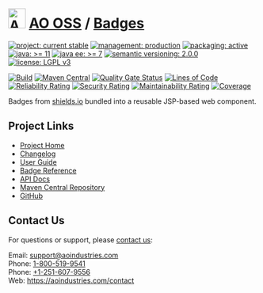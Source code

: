 # [<img src="ao-logo.png" alt="AO Logo" width="35" height="40">](https://github.com/ao-apps) [AO OSS](https://github.com/ao-apps/ao-oss) / [Badges](https://github.com/ao-apps/ao-badges)

[![project: current stable](https://oss.aoapps.com/ao-badges/project-current-stable.svg)](https://aoindustries.com/life-cycle#project-current-stable)
[![management: production](https://oss.aoapps.com/ao-badges/management-production.svg)](https://aoindustries.com/life-cycle#management-production)
[![packaging: active](https://oss.aoapps.com/ao-badges/packaging-active.svg)](https://aoindustries.com/life-cycle#packaging-active)  
[![java: &gt;= 11](https://oss.aoapps.com/ao-badges/java-11.svg)](https://docs.oracle.com/en/java/javase/11/)
[![java ee: &gt;= 7](https://oss.aoapps.com/ao-badges/javaee-7.svg)](https://docs.oracle.com/javaee/7/)
[![semantic versioning: 2.0.0](https://oss.aoapps.com/ao-badges/semver-2.0.0.svg)](https://semver.org/spec/v2.0.0.html)
[![license: LGPL v3](https://oss.aoapps.com/ao-badges/license-lgpl-3.0.svg)](https://www.gnu.org/licenses/lgpl-3.0)

[![Build](https://github.com/ao-apps/ao-badges/workflows/Build/badge.svg?branch=1.x)](https://github.com/ao-apps/ao-badges/actions?query=workflow%3ABuild)
[![Maven Central](https://maven-badges.herokuapp.com/maven-central/com.aoapps/ao-badges/badge.svg)](https://maven-badges.herokuapp.com/maven-central/com.aoapps/ao-badges)
[![Quality Gate Status](https://sonarcloud.io/api/project_badges/measure?branch=1.x&project=com.aoapps%3Aao-badges&metric=alert_status)](https://sonarcloud.io/dashboard?branch=1.x&id=com.aoapps%3Aao-badges)
[![Lines of Code](https://sonarcloud.io/api/project_badges/measure?branch=1.x&project=com.aoapps%3Aao-badges&metric=ncloc)](https://sonarcloud.io/component_measures?branch=1.x&id=com.aoapps%3Aao-badges&metric=ncloc)  
[![Reliability Rating](https://sonarcloud.io/api/project_badges/measure?branch=1.x&project=com.aoapps%3Aao-badges&metric=reliability_rating)](https://sonarcloud.io/component_measures?branch=1.x&id=com.aoapps%3Aao-badges&metric=Reliability)
[![Security Rating](https://sonarcloud.io/api/project_badges/measure?branch=1.x&project=com.aoapps%3Aao-badges&metric=security_rating)](https://sonarcloud.io/component_measures?branch=1.x&id=com.aoapps%3Aao-badges&metric=Security)
[![Maintainability Rating](https://sonarcloud.io/api/project_badges/measure?branch=1.x&project=com.aoapps%3Aao-badges&metric=sqale_rating)](https://sonarcloud.io/component_measures?branch=1.x&id=com.aoapps%3Aao-badges&metric=Maintainability)
[![Coverage](https://sonarcloud.io/api/project_badges/measure?branch=1.x&project=com.aoapps%3Aao-badges&metric=coverage)](https://sonarcloud.io/component_measures?branch=1.x&id=com.aoapps%3Aao-badges&metric=Coverage)

Badges from [shields.io](https://shields.io/) bundled into a reusable JSP-based web component.

## Project Links
* [Project Home](https://oss.aoapps.com/badges/)
* [Changelog](https://oss.aoapps.com/badges/changelog)
* [User Guide](https://oss.aoapps.com/badges/user-guide)
* [Badge Reference](https://oss.aoapps.com/badges/badge-reference)
* [API Docs](https://oss.aoapps.com/badges/apidocs/)
* [Maven Central Repository](https://central.sonatype.com/artifact/com.aoapps/ao-badges)
* [GitHub](https://github.com/ao-apps/ao-badges)

## Contact Us
For questions or support, please [contact us](https://aoindustries.com/contact):

Email: [support@aoindustries.com](mailto:support@aoindustries.com)  
Phone: [1-800-519-9541](tel:1-800-519-9541)  
Phone: [+1-251-607-9556](tel:+1-251-607-9556)  
Web: https://aoindustries.com/contact
